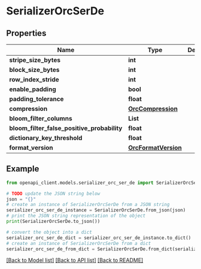 # SerializerOrcSerDe


## Properties

Name | Type | Description | Notes
------------ | ------------- | ------------- | -------------
**stripe_size_bytes** | **int** |  | [optional] 
**block_size_bytes** | **int** |  | [optional] 
**row_index_stride** | **int** |  | [optional] 
**enable_padding** | **bool** |  | [optional] 
**padding_tolerance** | **float** |  | [optional] 
**compression** | [**OrcCompression**](OrcCompression.md) |  | [optional] 
**bloom_filter_columns** | **List** |  | [optional] 
**bloom_filter_false_positive_probability** | **float** |  | [optional] 
**dictionary_key_threshold** | **float** |  | [optional] 
**format_version** | [**OrcFormatVersion**](OrcFormatVersion.md) |  | [optional] 

## Example

```python
from openapi_client.models.serializer_orc_ser_de import SerializerOrcSerDe

# TODO update the JSON string below
json = "{}"
# create an instance of SerializerOrcSerDe from a JSON string
serializer_orc_ser_de_instance = SerializerOrcSerDe.from_json(json)
# print the JSON string representation of the object
print(SerializerOrcSerDe.to_json())

# convert the object into a dict
serializer_orc_ser_de_dict = serializer_orc_ser_de_instance.to_dict()
# create an instance of SerializerOrcSerDe from a dict
serializer_orc_ser_de_from_dict = SerializerOrcSerDe.from_dict(serializer_orc_ser_de_dict)
```
[[Back to Model list]](../README.md#documentation-for-models) [[Back to API list]](../README.md#documentation-for-api-endpoints) [[Back to README]](../README.md)


